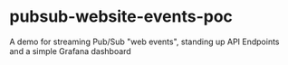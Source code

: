 # pubsub-website-events-poc
A demo for streaming Pub/Sub "web events", standing up API Endpoints and a simple Grafana dashboard
